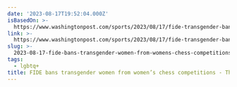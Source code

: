 ```yaml
---
date: '2023-08-17T19:52:04.000Z'
isBasedOn: >-
  https://www.washingtonpost.com/sports/2023/08/17/fide-transgender-ban-chess-women/
link: >-
  https://www.washingtonpost.com/sports/2023/08/17/fide-transgender-ban-chess-women/
slug: >-
  2023-08-17-fide-bans-transgender-women-from-womens-chess-competitions-the-washingto
tags:
  - lgbtq+
title: FIDE bans transgender women from women’s chess competitions - The Washingto
---
```


